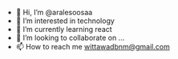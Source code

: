 - 👋 Hi, I’m @aralesoosaa
- 👀 I’m interested in technology
- 🌱 I’m currently learning react
- 💞️ I’m looking to collaborate on ...
- 📫 How to reach me wittawadbnm@gmail.com

<!---
aralesoosaa/aralesoosaa is a ✨ special ✨ repository because its `README.md` (this file) appears on your GitHub profile.
You can click the Preview link to take a look at your changes.
--->
